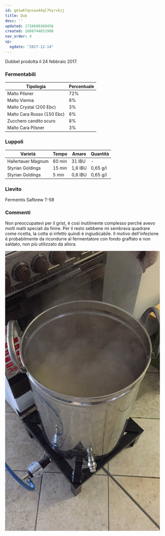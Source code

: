 ```yaml
---
id: gm1w67qnxaa44ql7hyrvkzj
title: Dub
desc: ''
updated: 1726600389456
created: 1688744651988
nav_order: 4
vp:
  ogdate: "2017-12-14"
---
```

Dubbel prodotta il 24 febbraio 2017.

### Fermentabili
| Tipologia                  | Percentuale |
|----------------------------|-------------|
| Malto Pilsner              | 72%         |
| Malto Vienna               | 8%          |
| Malto Crystal (200 Ebc)    | 3%          |
| Malto Cara Rosso (150 Ebc) | 6%          |
| Zucchero candito scuro     | 8%          |
| Malto Cara Pilsner         | 3%          |

### Luppoli
| Varietà            | Tempo  | Amaro   | Quantità |
|--------------------|--------|---------|----------|
| Hallertauer Magnum | 60 min | 31 IBU  | -        |
| Styrian Goldings   | 15 min | 1,6 IBU | 0,65 g/l |
| Styrian Goldings   | 5 min  | 0,6 IBU | 0,65 g/l |

### Lievito
Fermentis Safbrew T-58

### Commenti
Non preoccupatevi per il grist, è così inutilmente complesso perché avevo molti malti speciali da finire. Per il resto sebbene mi sembrava quadrare come ricetta, la cotta si infettò quindi è ingiudicabile.
Il motivo dell'infezione è probabilmente da ricondurre al fermentatore con fondo graffato e non saldato, non più utilizzato da allora.

![image](./assets/images/cottaDub.jpg)


